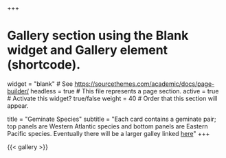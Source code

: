 +++
# Gallery section using the Blank widget and Gallery element (shortcode).
widget = "blank"  # See https://sourcethemes.com/academic/docs/page-builder/
headless = true  # This file represents a page section.
active = true  # Activate this widget? true/false
weight = 40  # Order that this section will appear.

title = "Geminate Species"
subtitle = "Each card contains a geminate pair; top panels are Western Atlantic species and bottom panels are Eastern Pacific species. Eventually there will be a larger galley linked [here](geminates/)"
+++

{{< gallery >}}

